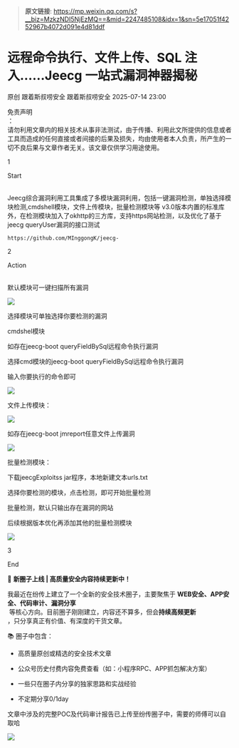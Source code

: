 > **原文链接**: https://mp.weixin.qq.com/s?__biz=MzkzNDI5NjEzMQ==&mid=2247485108&idx=1&sn=5e17051f4252967b4072d091e4d81ddf

#  远程命令执行、文件上传、SQL 注入……Jeecg 一站式漏洞神器揭秘  
原创 跟着斯叔唠安全  跟着斯叔唠安全   2025-07-14 23:00  
  
免责声明  
：  
请勿利用文章内的相关技术从事非法测试，由于传播、利用此文所提供的信息或者工具而造成的任何直接或者间接的后果及损失，均由使用者本人负责，所产生的一切不良后果与文章作者无关。该文章仅供学习用途使用。  
  
  
1  
  
Start  
  
      
Jeecg综合漏洞利用工具集成了多模块漏洞利用，包括一键漏洞检测，单独选择模块检测,cmdshell模块，文件上传模块，批量检测模块等 v3.0版本内置的标准库外，在检测模块加入了okhttp的三方库，支持https网站检测，以及优化了基于jeecg queryUser漏洞的接口测试  

```
https://github.com/MInggongK/jeecg-
```

  
  
2  
  
Action  
  
      
默认模块可一键扫描所有漏洞  
  
![](https://mmbiz.qpic.cn/mmbiz_png/pKCicPnn24UY30FvHgeicekwybJsCaWu3lxOHVBaejOnGqJWmyNyOhV1QsdAibJyv9sGRTT92In7sSk7lM184a8Zw/640?wx_fmt=png&from=appmsg "")  
  
选择模块可单独选择你要检测的漏洞  
  
cmdshel模块  
  
如存在jeecg-boot queryFieldBySql远程命令执行漏洞  
  
选择cmd模块的jeecg-boot queryFieldBySql远程命令执行漏洞  
  
输入你要执行的命令即可  
  
![](https://mmbiz.qpic.cn/mmbiz_png/pKCicPnn24UY30FvHgeicekwybJsCaWu3l5xuhZcEQMBwxQ0hpoUXtt3iczVSe9yib6RJiac7ia4lTcoORiavkLCf4XIA/640?wx_fmt=png&from=appmsg "")  
  
文件上传模块：  
  
![](https://mmbiz.qpic.cn/mmbiz_png/pKCicPnn24UY30FvHgeicekwybJsCaWu3luePl4bBJIIuLkCRqWy9Ud6XA4XPOMqcw4ibgCEedqJ9cAhhD6CzuPCA/640?wx_fmt=png&from=appmsg "")  
  
如存在jeecg-boot jmreport任意文件上传漏洞  
  
![](https://mmbiz.qpic.cn/mmbiz_png/pKCicPnn24UY30FvHgeicekwybJsCaWu3lMazeiaTFahAXV7LAZSh3dKkxuibNN5RRUYP2nODJmCM5PgWI5OD1kibXQ/640?wx_fmt=png&from=appmsg "")  
  
批量检测模块：  
  
下载jeecgExploitss jar程序，本地新建文本urls.txt  
  
选择你要检测的模块，点击检测，即可开始批量检测  
  
批量检测，默认只输出存在漏洞的网站  
  
后续根据版本优化再添加其他的批量检测模块  
  
![](https://mmbiz.qpic.cn/mmbiz_png/pKCicPnn24UY30FvHgeicekwybJsCaWu3lARLewg5djMjA61s5fH3Hg4VicFnjM30Mb7R5OT0ZicJGLFQPCCXvIlDg/640?wx_fmt=png&from=appmsg "")  
  
  
  
3  
  
End  
  
🚀 **新圈子上线 | 高质量安全内容持续更新中！**  
  
我最近在纷传上建立了一个全新的安全技术圈子，主要聚焦于 **WEB安全、APP安全、代码审计、漏洞分享**  
 等核心方向。目前圈子刚刚建立，内容还不算多，但会**持续高频更新**  
，只分享真正有价值、有深度的干货文章。  
  
📚 圈子中包含：  
- 高质量原创或精选的安全技术文章  
  
- 公众号历史付费内容免费查看（如：小程序RPC、APP抓包解决方案）  
  
- 一些只在圈子内分享的独家思路和实战经验  
  
- 不定期分享0/1day  
  
文章中涉及的完整POC及代码审计报告已上传至纷传圈子中，需要的师傅可以自取哈  
  
![](https://mmbiz.qpic.cn/mmbiz_png/pKCicPnn24UaQw8cfe5zo87XFXicicayuia9gvdmBnX6lOnSygn4NFJlzqeyxyes0uIYicDwGwh3rbAYicdwYFhK3Ang/640?wx_fmt=png&from=appmsg "")  
  
  
  
  
